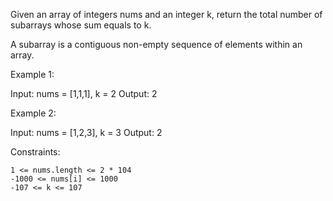 Given an array of integers nums and an integer k, return the total number of subarrays whose sum equals to k.

A subarray is a contiguous non-empty sequence of elements within an array.

Example 1:

Input: nums = [1,1,1], k = 2
Output: 2

Example 2:

Input: nums = [1,2,3], k = 3
Output: 2

Constraints:

    1 <= nums.length <= 2 * 104
    -1000 <= nums[i] <= 1000
    -107 <= k <= 107
